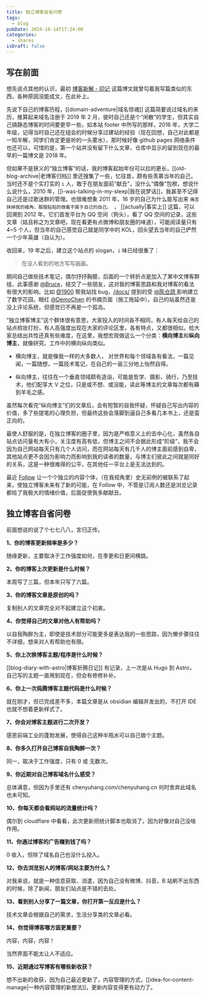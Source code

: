 ```yaml
---
title: 独立博客自省问卷
tags:
  - blog
pubDate: 2024-10-14T17:24:00
categories:
  - shares
isDraft: false
---
```


## 写在前面

想先说点其他的认识，最初 [博客新解 - 印记](https://yinji.org/5315.html) 这篇博文就曾勾着我写篇类似的东西，各种原因没能成文，在此补上。

先说下自己的博客历程，[[domain-adventure|域名惊魂]] 这篇简要说过域名的来历，推算起来域名注册于 2019 年 2 月，彼时自己还是个“闲散”的学生，但其实自己搞静态博客的时间要更早一些，如本站 footer 中所写的那样，2016 年，大学二年级，记得当时自己还在组会的时候分享过建站的经验（现在回想，自己对此都是一知半解，同学们肯定更是听的一头雾水），那时候好像 github pages 网络条件也还可以，可惜的是，第一个站并没有留下什么文章，仓库中显示的留到现在的最早的一篇博文是 2018 年。

但如果不是狭义的“独立博客”的话，我的博客起始年份可以拉的更长，[[old-blog-archive|老博客归档]] 里还搜集了一些，忆往昔，颇有些羡慕当年的自己，当时还不是个实打实的 `i` 人，敢于在朋友面前“献丑”，没什么“偶像”包袱，想说什么说什么，2010 年，[[i-was-talking-in-my-sleep|我在说梦话]]，我甚至不记得自己还是过歌迷群的管理。也很难想象 2011 年，16 岁的自己为什么能写出来 `痛苦抹掉我的棱角，服服贴贴的做着不属于自己的自己。 `， [[actually|事实上]] 这篇，可以回溯到 2012 年。它们首发平台为 QQ 空间（狗头），看了 QQ 空间的记录，这些文章（姑且称之为文章吧，现在看更有点微博和朋友圈的味道），可能阅读量只有 4~5 个人，但当年的自己感觉自己就是同学中的 KOL，回头望去当年的自己俨然一个少年英雄（自认为）。

收回来，19 年之后，建立这个站点的 slogan，`i` 味已经很重了：

> 在没人看到的地方写写画画。

期间自己做些技术笔记，偶尔抒抒胸臆，后面的一个转折点是加入了某中文博客群组，此事感谢 [@Bruce](https://yinji.org/)，结交了一些朋友，这对我的博客思路和我对博客的看法有很大的影响。比如 [@1900](https://1900.live/404.html) 帮我站找 bug，[/docs/](/docs/) 提到的受 [@陈仓颉 ](https://imzm.im/) 影响建立了数字花园，眼红 [@DemoChen](https://clip.demochen.com/) 的书摘页面（施工拖延中）。自己的站虽然还是没上评论系统，但感觉已不再是一个孤岛。

“独立博客博主”这个群体很有意思，大家投入的时间各不相同，有人每天给自己的站点梳妆打扮，有人高强度出现在大家的评论区里，各有特点，又都很相似。给大家总结出共性还真有些难度，在这里，我想宏观做这么一个分类：**横向博主**和**纵向博主**，就像研究、工作中的横向纵向类似。

 - 横向博主，就是像我一样的大多数人， 对世界和每个领域各有看法，一篇见闻，一篇随想，一篇技术笔记，在自己的一亩三分地上怡然自得。

- 纵向博主，往往在一个垂直领域颇有造诣，可能是哲学、摄影、骑行，乃至技术，他们配享大 V 之位，只是或不想、或没能，读此等博主的文章每次都有薅到羊毛之感。

虽然每次看完“纵向博主”们的文章后，会有短暂的自我怀疑，怀疑自己写出内容的价值，多了些提笔的心理负担，但最终这些会落脚到逼自己多看几本书上，还是蛮正向的。

最使人舒服的是，在独立博客的圈子里，因为是严格意义上的去中心化，虽然各自站点访问量有大有小，关注度有高有低，但博主之间不会据此形成“阶级”，我不会因为自己网站每天只有几个人访问，而在网站每天有几千人的博主面前感到自卑，其他站点更不会因为影响力而影响到我的读者的数量，与博主们彼此之间就是同好的关系，这是一种很难得的公平，在其他任一平台上是无法达到的。

最近 [Follow](https://app.follow.is/) 让一个个独立的内容个体，（在我视角里）史无前例的被联系了起来，使独立博客未来有了新的可能，在 Follow 中，不管是订阅人数还是浏览记录都给了我极大的情绪价值，后面促使我多献献丑。


## 独立博客自省问卷

前面想说的说了个七七八八，言归正传。


**1、你的博客更新频率是多少？**

随缘更新，主要取决于工作强度如何，在季更和日更间横跳。

**2、你的博客上次更新是什么时候？**

本周写了三篇，但本年只写了六篇。

**3、你的博客文章是原创的吗？**

复制别人的文章完全对不起建立这个初衷。

**4、你觉得自己的文章对他人有帮助吗？**

以自我陶醉为主，即使是技术部分可能更多是表达我的一些思路，因为懒步骤往往不详细，想来对人有帮助也有限。

**5、你上次换博客主题/程序是什么时候？**

[[blog-diary-with-astro|博客折腾日记]] 有记录，上一次是从 Hugo 到 Astro，自己写的主题一直用到现在，但会有修修补补。

**6、你上一次捣腾博客主题代码是什么时候？**

就在刚才，但已完成差不多，本篇文章是从 obsidian 编辑并发出的，不打开 IDE 也就不想着更新样式了。

**7、你会对博客主题进行二次开发？**

感恩前端工业的蓬勃发展，使得自己这种半瓶水可以自己做个主题。

**8、你多久打开自己博客自我陶醉一次？**

同一，取决于工作强度，只有 0 或 无数次。

**9、你近期对自己博客域名什么感受？**

总体满意，但因为手里还有 chenyuhang.com/chenyuhang.cn 何时舍弃此域名也未可知。

**10、你每天都会看网站的流量统计吗？**

偶尔到 cloudflare 中看看，此次更新把统计脚本也取消了，因为好像对自己没啥作用。

**11、你通过博客的广告赚到钱了吗？**

0 收入，但除了域名自己也没什么投入。

**12、你去浏览别人的博客/网站主要为什么？**

对我来说，就是一种信息获取、消遣，因为自己没有微博、抖音，B 站刷不出东西的时候，除了新闻，朋友们站点是不错的去处。

**13、看到别人分享了一篇文章，你打开第一反应是什么？**

技术文章会根据自己的需求，生活分享类的文章必看。

**14、你觉得博客哪方面更重要？**

内容，内容，内容！

当然界面不能太让人不适应。

**15、近期通过写博客有哪些新收获？**

想不出新的收获，因为自己最近更新了，内容管理的方式，[[idea-for-content-manage|一种内容管理的新想法]]，更新内容变得更有动力了。

